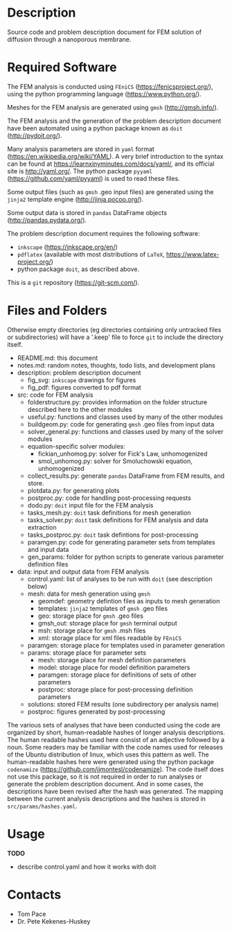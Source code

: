 
# Description

Source code and problem description document for FEM solution of diffusion through a nanoporous membrane.

# Required Software

The FEM analysis is conducted using `FEniCS` (https://fenicsproject.org/),
using the python programming language (https://www.python.org/).

Meshes for the FEM analysis are generated using `gmsh` (http://gmsh.info/).

The FEM analysis and the generation of the problem description document
have been automated using a python package known as `doit` (http://pydoit.org/).

Many analysis parameters are stored in `yaml` format (https://en.wikipedia.org/wiki/YAML).
A very brief introduction to the syntax can be found at https://learnxinyminutes.com/docs/yaml/,
and its official site is http://yaml.org/.
The python package `pyyaml` (https://github.com/yaml/pyyaml) is used to read these files.

Some output files (such as `gmsh` .geo input files)
are generated using the `jinja2` template engine (http://jinja.pocoo.org/).

Some output data is stored in `pandas` DataFrame objects (http://pandas.pydata.org/).

The problem description document requires the following software:

- `inkscape` (https://inkscape.org/en/)
- `pdflatex` (available with most distributions of `LaTeX`, https://www.latex-project.org/)
- python package `doit`, as described above.

This is a `git` repository (https://git-scm.com/).

# Files and Folders

Otherwise empty directories (eg directories containing only untracked files or subdirectories)
will have a '.keep' file to force `git` to include the directory itself.

- README.md: this document
- notes.md: random notes, thoughts, todo lists, and development plans
- description: problem description document
    - fig_svg: `inkscape` drawings for figures
    - fig_pdf: figures converted to pdf format
- src: code for FEM analysis
    - folderstructure.py: provides information on the folder structure described here to the other modules
    - useful.py: functions and classes used by many of the other modules
    - buildgeom.py: code for generating `gmsh` .geo files from input data
    - solver_general.py: functions and classes used by many of the solver modules
    - equation-specific solver modules:
        - fickian_unhomog.py: solver for Fick's Law, unhomogenized
        - smol_unhomog.py: solver for Smoluchowski equation, unhomogenized
    - collect_results.py: generate `pandas` DataFrame from FEM results, and store.
    - plotdata.py: for generating plots
    - postproc.py: code for handling post-processing requests
    - dodo.py: `doit` input file for the FEM analysis
    - tasks_mesh.py: `doit` task definitions for mesh generation
    - tasks_solver.py: `doit` task definitions for FEM analysis and data extraction
    - tasks_postproc.py: `doit` task defintions for post-processing
    - paramgen.py: code for generating parameter sets from templates and input data
    - gen_params: folder for python scripts to generate various parameter definition files
- data: input and output data from FEM analysis
    - control.yaml: list of analyses to be run with `doit` (see description below)
    - mesh: data for mesh generation using `gmsh`
        - geomdef: geometry defintion files as inputs to mesh generation
        - templates: `jinja2` templates of `gmsh` .geo files
        - geo: storage place for `gmsh` .geo files
        - gmsh_out: storage place for `gmsh` terminal output
        - msh: storage place for `gmsh` .msh files
        - xml: storage place for xml files readable by `FEniCS`
    - paramgen: storage place for templates used in parameter generation
    - params: storage place for parameter sets
        - mesh: storage place for mesh definition parameters
        - model: storage place for model definition parameters
        - paramgen: storage place for definitions of sets of other parameters
        - postproc: storage place for post-processing definition parameters
    - solutions: stored FEM results (one subdirectory per analysis name)
    - postproc: figures generated by post-processing

The various sets of analyses that have been conducted using the code are organized
by short, human-readable hashes of longer analysis descriptions.
The human readable hashes used here consist of an adjective followed by a noun.
Some readers may be familiar with the code names used for releases of the Ubuntu distribution of linux,
which uses this pattern as well.
The human-readable hashes here were generated using the python package `codenamize`
(https://github.com/jjmontesl/codenamize).
The code itself does not use this package, so it is not required
in order to run analyses or generate the problem description document.
And in some cases, the descriptions have been revised after the hash was generated.
The mapping between the current analysis descriptions and the
hashes is stored in `src/params/hashes.yaml`.

# Usage

__TODO__
- describe control.yaml and how it works with doit

# Contacts

- Tom Pace
- Dr. Pete Kekenes-Huskey
